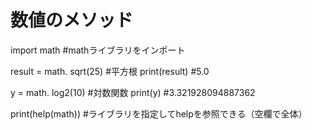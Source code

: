 # 数値のメソッド

import math #mathライブラリをインポート

result = math. sqrt(25) #平方根
print(result) #5.0

y = math. log2(10) #対数関数
print(y) #3.321928094887362

print(help(math)) #ライブラリを指定してhelpを参照できる（空欄で全体）
